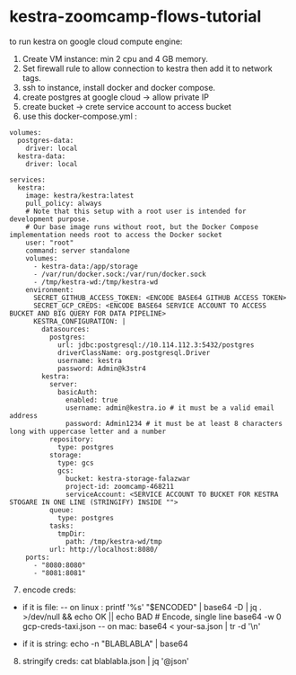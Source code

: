 # kestra-zoomcamp-flows-tutorial

to run kestra on google cloud compute engine:
1. Create VM instance: min 2 cpu and 4 GB memory.
2. Set firewall rule to allow connection to kestra then add it to network tags.
3. ssh to instance, install docker and docker compose.
4. create postgres at google cloud -> allow private IP
5. create bucket -> crete service account to access bucket
6. use this docker-compose.yml : 
```
volumes:
  postgres-data:
    driver: local
  kestra-data:
    driver: local

services:
  kestra:
    image: kestra/kestra:latest
    pull_policy: always
    # Note that this setup with a root user is intended for development purpose.
    # Our base image runs without root, but the Docker Compose implementation needs root to access the Docker socket
    user: "root"
    command: server standalone
    volumes:
      - kestra-data:/app/storage
      - /var/run/docker.sock:/var/run/docker.sock
      - /tmp/kestra-wd:/tmp/kestra-wd
    environment:
      SECRET_GITHUB_ACCESS_TOKEN: <ENCODE BASE64 GITHUB ACCESS TOKEN>
      SECRET_GCP_CREDS: <ENCODE BASE64 SERVICE ACCOUNT TO ACCESS BUCKET AND BIG QUERY FOR DATA PIPELINE>
      KESTRA_CONFIGURATION: |
        datasources:
          postgres:
            url: jdbc:postgresql://10.114.112.3:5432/postgres
            driverClassName: org.postgresql.Driver
            username: kestra
            password: Admin@k3str4
        kestra:
          server:
            basicAuth:
              enabled: true
              username: admin@kestra.io # it must be a valid email address
              password: Admin1234 # it must be at least 8 characters long with uppercase letter and a number
          repository:
            type: postgres
          storage:
            type: gcs
            gcs:
              bucket: kestra-storage-falazwar
              project-id: zoomcamp-468211
              serviceAccount: <SERVICE ACCOUNT TO BUCKET FOR KESTRA STOGARE IN ONE LINE (STRINGIFY) INSIDE "">
          queue:
            type: postgres
          tasks:
            tmpDir:
              path: /tmp/kestra-wd/tmp
          url: http://localhost:8080/
    ports:
      - "8080:8080"
      - "8081:8081"
```

7. encode creds:
- if it is file: 
-- on linux : printf '%s' "$ENCODED" | base64 -D | jq . >/dev/null && echo OK || echo BAD
              # Encode, single line
              base64 -w 0 gcp-creds-taxi.json
-- on mac: base64 < your-sa.json | tr -d '\n'
              
- if it is string: echo -n "BLABLABLA" | base64

8. stringify creds:
   cat blablabla.json | jq '@json'
